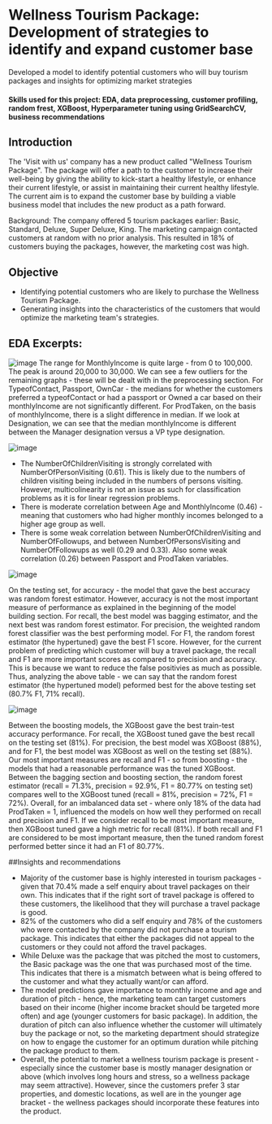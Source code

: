 # Wellness Tourism Package: Development of strategies to identify and expand customer base
Developed a model to identify potential customers who will buy tourism packages and insights for optimizing market strategies

#### Skills used for this project: EDA, data preprocessing, customer profiling, random frest, XGBoost, Hyperparameter tuning using GridSearchCV, business recommendations

## Introduction
The 'Visit with us' company has a new product called "Wellness Tourism Package". The package will offer a path to the customer to increase their well-being by giving the ability to kick-start a healthy lifestyle, or enhance their current lifestyle, or assist in maintaining their current healthy lifestyle. The current aim is to expand the customer base by building a viable business model that includes the new product as a path forward.

Background: The company offered 5 tourism packages earlier: Basic, Standard, Deluxe, Super Deluxe, King. The marketing campaign contacted customers at random with no prior analysis. This resulted in 18% of customers buying the packages, however, the marketing cost was high.

## Objective
- Identifying potential customers who are likely to purchase the Wellness Tourism Package.
- Generating insights into the characteristics of the customers that would optimize the marketing team's strategies.

## EDA Excerpts: 
![image](https://user-images.githubusercontent.com/83994337/164950795-3966b9c9-4d16-478c-afc8-05265a79bdbb.png)
The range for MonthlyIncome is quite large - from 0 to 100,000. The peak is around 20,000 to 30,000. We can see a few outliers for the remaining graphs - these will be dealt with in the preprocessing section. For TypeofContact, Passport, OwnCar - the medians for whether the customers preferred a typeofContact or had a passport or Owned a car based on their monthlyIncome are not significantly different. For ProdTaken, on the basis of monthlyIncome, there is a slight difference in median. If we look at Designation, we can see that the median monthlyIncome is different between the Manager designation versus a VP type designation.

![image](https://user-images.githubusercontent.com/83994337/164950815-d308bbdc-f2f9-4471-9957-02ed5237c6b0.png)
- The NumberOfChildrenVisiting is strongly correlated with NumberOfPersonVisiting (0.61). This is likely due to the numbers of children visiting being included in the numbers of persons visiting. However, multicolinearity is not an issue as such for classification problems as it is for linear regression problems.
- There is moderate correlation between Age and MonthlyIncome (0.46) - meaning that customers who had higher monthly incomes belonged to a higher age group as well.
- There is some weak correlation between NumberOfChildrenVisiting and NumberOfFollowups, and between NumberOfPersonsVisiting and NumberOfFollowups as well (0.29 and 0.33). Also some weak correlation (0.26) between Passport and ProdTaken variables.

![image](https://user-images.githubusercontent.com/83994337/164950846-02b746df-cbee-4a5e-ba16-4416ed711555.png)

On the testing set, for accuracy - the model that gave the best accuracy was random forest estimator. However, accuracy is not the most important measure of performance as explained in the beginning of the model building section. For recall, the best model was bagging estimator, and the next best was random forest estimator. For precision, the weighted random forest classifier was the best performing model. For F1, the random forest estimator (the hypertuned) gave the best F1 score.
However, for the current problem of predicting which customer will buy a travel package, the recall and F1 are more important scores as compared to precision and accuracy. This is because we want to reduce the false positivies as much as possible. Thus, analyzing the above table - we can say that the random forest estimator (the hypertuned model) peformed best for the above testing set (80.7% F1, 71% recall).

![image](https://user-images.githubusercontent.com/83994337/164950861-7730fa0c-dfbc-45b2-8bea-591da4a67744.png)

Between the boosting models, the XGBoost gave the best train-test accuracy performance. For recall, the XGBoost tuned gave the best recall on the testing set (81%). For precision, the best model was XGBoost (88%), and for F1, the best model was XGBoost as well on the testing set (88%). Our most important measures are recall and F1 - so from boosting - the models that had a reasonable performance was the tuned XGBoost.
Between the bagging section and boosting section, the random forest estimator (recall = 71.3%, precision = 92.9%, F1 = 80.77% on testing set) compares well to the XGBoost tuned (recall = 81%, precision = 72%, F1 = 72%).
Overall, for an imbalanced data set - where only 18% of the data had ProdTaken = 1, influenced the models on how well they performed on recall and precision and F1.
If we consider recall to be most important measure, then XGBoost tuned gave a high metric for recall (81%). If both recall and F1 are considered to be most important measure, then the tuned random forest performed better since it had an F1 of 80.77%.

##Insights and recommendations
- Majority of the customer base is highly interested in tourism packages - given that 70.4% made a self enquiry about travel packages on their own. This indicates that if the right sort of travel package is offered to these customers, the likelihood that they will purchase a travel package is good.
- 82% of the customers who did a self enquiry and 78% of the customers who were contacted by the company did not purchase a tourism package. This indicates that either the packages did not appeal to the customers or they could not afford the travel packages.
- While Deluxe was the package that was pitched the most to customers, the Basic package was the one that was purchased most of the time. This indicates that there is a mismatch between what is being offered to the customer and what they actually want/or can afford.
- The model predictions gave importance to monthly income and age and duration of pitch - hence, the marketing team can target customers based on their income (higher income bracket should be targeted more often) and age (younger customers for basic package). In addition, the duration of pitch can also influence whether the customer will ultimately buy the package or not, so the marketing department should strategize on how to engage the customer for an optimum duration while pitching the package product to them.
- Overall, the potential to market a wellness tourism package is present - especially since the customer base is mostly manager designation or above (which involves long hours and stress, so a wellness package may seem attractive). However, since the customers prefer 3 star properties, and domestic locations, as well are in the younger age bracket - the wellness packages should incorporate these features into the product.
